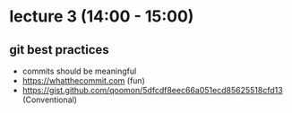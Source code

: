 # lecture 3 (14:00 - 15:00)


## git best practices

+ commits should be meaningful
+ https://whatthecommit.com (fun)
+ https://gist.github.com/qoomon/5dfcdf8eec66a051ecd85625518cfd13 (Conventional)